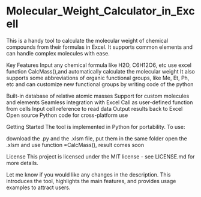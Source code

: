 # Molecular_Weight_Calculator_in_Excell
This is a handy tool to calculate the molecular weight of chemical compounds from their formulas in Excel. It supports common elements and can handle complex molecules with ease.

Key Features
Input any chemical formula like H2O, C6H12O6, etc
use excel function CalcMass(),and automatically calculate the molecular weight
It also supports some abbreviations of organic functional groups, like Me, Et, Ph, etc
and can customize new functional groups by writing code of the python

Built-in database of relative atomic masses
Support for custom molecules and elements
Seamless integration with Excel
Call as user-defined function from cells
Input cell reference to read data
Output results back to Excel
Open source Python code for cross-platform use

Getting Started
The tool is implemented in Python for portability. To use:

download the .py and the .xlsm file, put them in the same folder
open the .xlsm and use function =CalcMass(), result comes soon



License
This project is licensed under the MIT license - see LICENSE.md for more details.

Let me know if you would like any changes in the description. This introduces the tool, highlights the main features, and provides usage examples to attract users.

